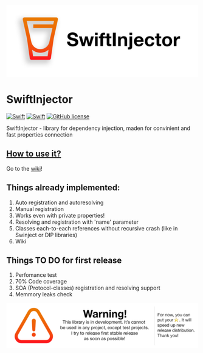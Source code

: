 ![alt text](header.png)

# SwiftInjector
[![Swift](https://img.shields.io/badge/swift-language-orange.svg)](https://swift.org)
[![Swift](https://img.shields.io/badge/dependency--injection-convinient-brightgreen.svg)]()
[![GitHub license](https://img.shields.io/badge/License-MIT-lightgrey.svg)](https://raw.githubusercontent.com/Boerworz/Gagat/master/LICENSE)


SwiftInjector - library for dependency injection, maden for convinient and fast properties connection

## [How to use it? ](https://github.com/Hadevs/SwiftInjector/wiki)
Go to the [wiki](https://github.com/Hadevs/SwiftInjector/wiki)!

## Things already implemented:
1. Auto registration and autoresolving
2. Manual registration
2. Works even with private properties!
3. Resolving and registration with 'name' parameter
4. Classes each-to-each references without recursive crash (like in Swinject or DIP libraries)
5. Wiki

## Things TO DO for first release
1. Perfomance test
2. 70% Code coverage
3. SOA (Protocol-classes) registration and resolving support
4. Memmory leaks check

![alt text](footer.png)
